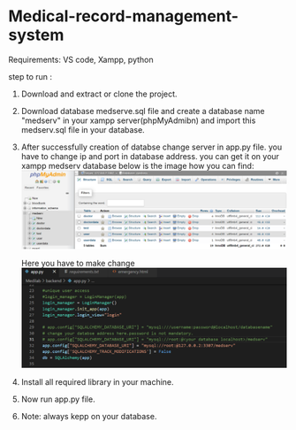 # Medical-record-management-system
Requirements: VS code, Xampp, python

step to run :

1. Download and extract or clone the project.
2. Download database medserve.sql file and create a database name "medserv" in your xampp server(phpMyAdmibn) and import this medserv.sql file in your database.
3. After successfully creation of databse change server in app.py file. you have to change ip and port in database address. you can get it on your xampp medserv database below is
   the image how you can find:
   ![Databse](https://github.com/premsagarkushwaha/prms_db/blob/main/git-tut/db-localhost.png)
   
   Here you have to make change
   ![alt text](https://github.com/premsagarkushwaha/prms_db/blob/main/git-tut/app.png)
4. Install all required library in your machine.
5. Now run app.py file.
6. Note: always kepp on your database.
